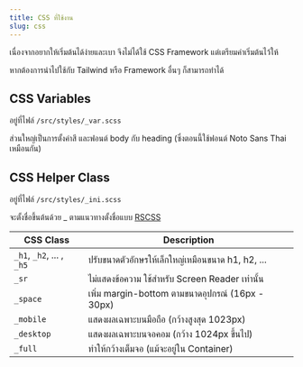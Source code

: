 ```yaml
---
title: CSS ที่ใช้งาน
slug: css
---
```


เนื่องจากอยากให้เริ่มต้นได้ง่ายและเบา จึงไม่ได้ใช้ CSS Framework แต่เตรียมค่าเริ่มต้นไว้ให้

หากต้องการนำไปใช้กับ Tailwind หรือ Framework อื่นๆ ก็สามารถทำได้

## CSS Variables

อยู่ที่ไฟล์ `/src/styles/_var.scss`

ส่วนใหญ่เป็นการตั้งค่าสี และฟอนต์ body กับ heading (ซึ่งตอนนี้ใช้ฟอนต์ Noto Sans Thai เหมือนกัน)

## CSS Helper Class

อยู่ที่ไฟล์ `/src/styles/_ini.scss`

จะตั้งชื่อขึ้นต้นด้วย \_ ตามแนวทางตั้งชื่อแบบ [RSCSS](https://ricostacruz.com/rscss/)

| CSS Class                 | Description                                       |
| ------------------------- | ------------------------------------------------- |
| `_h1`, `_h2`, ... , `_h5` | ปรับขนาดตัวอักษรให้เล็กใหญ่เหมือนขนาด h1, h2, ... |
| `_sr`                     | ไม่แสดงข้อความ ใช้สำหรับ Screen Reader เท่านั้น   |
| `_space`                  | เพิ่ม margin-bottom ตามขนาดอุปกรณ์ (16px - 30px)  |
| `_mobile`                 | แสดงผลเฉพาะบนมือถือ (กว้างสูงสุด 1023px)          |
| `_desktop`                | แสดงผลเฉพาะบนจอคอม (กว้าง 1024px ขึ้นไป)          |
| `_full`                   | ทำให้กว้างเต็มจอ (แม้จะอยู่ใน Container)          |
